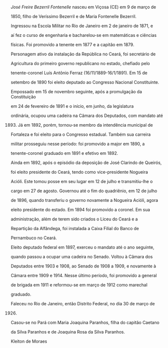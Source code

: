 

*José Freire Bezerril Fontenelle* nasceu em Viçosa (CE) em 9 de março de

1850, filho de Veríssimo Bezerril e de Maria Fontenelle Bezerril.



Ingressou na Escola Militar no Rio de Janeiro em 2 de janeiro de 1871, e

aí fez o curso de engenharia e bacharelou-se em matemáticas e ciências

físicas. Foi promovido a tenente em 1877 e a capitão em 1879.



Personagem ativo da instalação da República no Ceará, foi secretário de

Agricultura do primeiro governo republicano no estado, chefiado pelo

tenente-coronel Luís Antônio Ferraz (16/11/1889-16/1/1891). Em 15 de

setembro de 1890 foi eleito deputado ao Congresso Nacional Constituinte.

Empossado em 15 de novembro seguinte, após a promulgação da Constituição

em 24 de fevereiro de 1891 e o início, em junho, da legislatura

ordinária, ocupou uma cadeira na Câmara dos Deputados, com mandato até

1893. Já em 1892, porém, tornou-se membro da intendência municipal de

Fortaleza e foi eleito para o Congresso estadual. Também sua carreira

militar prosseguiu nesse período: foi promovido a major em 1890, a

tenente-coronel graduado em 1891 e efetivo em 1892.



Ainda em 1892, após o episódio da deposição de José Clarindo de Queirós,

foi eleito presidente do Ceará, tendo como vice-presidente Nogueira

Acióli. Este tomou posse em seu lugar em 12 de julho e transmitiu-lhe o

cargo em 27 de agosto. Governou até o fim do quadriênio, em 12 de julho

de 1896, quando transferiu o governo novamente a Nogueira Acióli, agora

eleito presidente do estado. Em 1894 foi promovido a coronel. Em sua

administração, além de terem sido criados o Liceu do Ceará e a

Repartição da Alfândega, foi instalada a Caixa Filial do Banco de

Pernambuco no Ceará.



Eleito deputado federal em 1897, exerceu o mandato até o ano seguinte,

quando passou a ocupar uma cadeira no Senado. Voltou à Câmara dos

Deputados entre 1903 e 1908, ao Senado de 1908 a 1909, e novamente à

Câmara entre 1909 e 1914. Nesse último período, foi promovido a general

de brigada em 1911 e reformou-se em março de 1912 como marechal

graduado.



Faleceu no Rio de Janeiro, então Distrito Federal, no dia 30 de março de

1926.



Casou-se no Pará com Maria Joaquina Paranhos, filha do capitão Caetano

da Silva Paranhos e de Joaquina Rosa da Silva Paranhos.



Kleiton de Moraes



